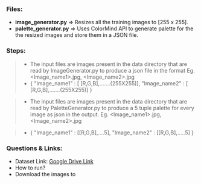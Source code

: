 ### Files:

- **image_generator.py** => Resizes all the training images to [255 x 255].
- **palette_generator.py** => Uses ColorMind API to generate palette for the the resized images and store them in a JSON file. 


### Steps: 

> - The input files are images present in the data directory that are read by ImageGenerator.py to produce a json file in the format Eg. <Image_name1>.jpg, <Image_name2>.jpg
>- {
  "Image_name1" : [ [R,G,B],.......(255X255)],
  "Image_name2" : [ [R,G,B],.......(255X255)]
  }

>- The input files are images present in the data directory that are read by PaletteGenerator.py to produce a 5 tuple palette for every image as json in the output. Eg. <Image_name1>.jpg, <Image_name2>.jpg

>- {
  "Image_name1" : [[R,G,B],....5],
  "Image_name2" : [[R,G,B],.....5]
  }
    
### Questions & Links:

- Dataset Link: [Google Drive Link](https://drive.google.com/open?id=1LQkNkKC8-7SnBmD2EqzfsWd2oVBbZvx6)
- How to run? 
- Download the images to 

